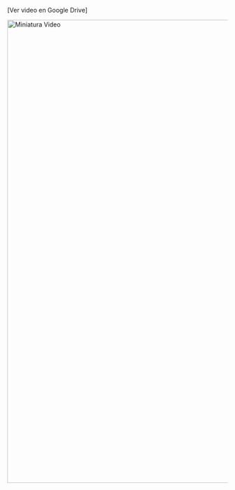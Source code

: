 [Ver video en Google Drive] 

[<img width="1903" height="1060" alt="Miniatura Video" src="https://github.com/user-attachments/assets/f4700824-ed43-4b0a-bd04-d3e56d30cf06" />
](https://drive.google.com/file/d/1jAgQtil8KVJpZPORktxf4XWbkSDIexw-/view?usp=sharing)
